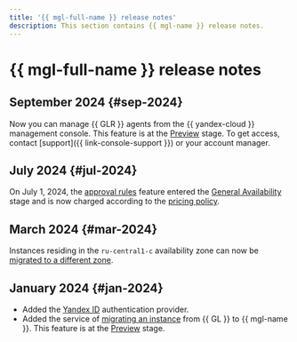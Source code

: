 ```yaml
---
title: '{{ mgl-full-name }} release notes'
description: This section contains {{ mgl-name }} release notes.
---
```


# {{ mgl-full-name }} release notes

## September 2024 {#sep-2024}

Now you can manage {{ GLR }} agents from the {{ yandex-cloud }} management console. This feature is at the [Preview](../overview/concepts/launch-stages.md) stage. To get access, contact [support]({{ link-console-support }}) or your account manager.

## July 2024 {#jul-2024}

On July 1, 2024, the [approval rules](concepts/approval-rules.md) feature entered the [General Availability](../overview/concepts/launch-stages.md) stage and is now charged according to the [pricing policy](pricing.md#prices-instance).


## March 2024 {#mar-2024}

Instances residing in the `ru-central1-c` availability zone can now be [migrated to a different zone](operations/instance/zone-migration.md).


## January 2024 {#jan-2024}

* Added the [Yandex ID](operations/omniauth.md#yandex-id) authentication provider.
* Added the service of [migrating an instance](concepts/migration.md) from {{ GL }} to {{ mgl-name }}. This feature is at the [Preview](../overview/concepts/launch-stages.md) stage.